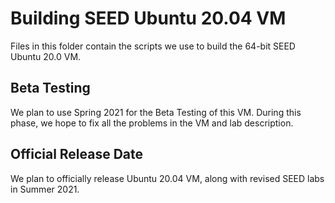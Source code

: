 # Building SEED Ubuntu 20.04 VM

Files in this folder contain the scripts we 
use to build the 64-bit SEED Ubuntu 20.0 VM. 

## Beta Testing

We plan to use Spring 2021 for the Beta Testing of this VM. During
this phase, we hope to fix all the problems in the VM and lab 
description. 


## Official Release Date

We plan to officially release Ubuntu 20.04 VM, along with revised SEED labs in Summer 2021.  
